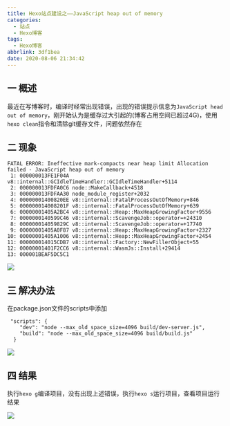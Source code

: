 ```yaml
---
title: Hexo站点建设之——JavaScript heap out of memory
categories:
  - 站点
  - Hexo博客
tags:
  - Hexo博客
abbrlink: 3df1bea
date: 2020-08-06 21:34:42
---
```

## 一 概述
最近在写博客时，编译时经常出现错误，出现的错误提示信息为`JavaScript head out of memory`，刚开始认为是缓存过大引起的(博客占用空间已超过4G)，使用`hexo clean`指令和清除git缓存文件，问题依然存在

<!--more-->

## 二 现象


```
FATAL ERROR: Ineffective mark-compacts near heap limit Allocation failed - JavaScript heap out of memory
 1: 000000013FE1F04A v8::internal::GCIdleTimeHandler::GCIdleTimeHandler+5114
 2: 000000013FDFA0C6 node::MakeCallback+4518
 3: 000000013FDFAA30 node_module_register+2032
 4: 00000001400820EE v8::internal::FatalProcessOutOfMemory+846
 5: 000000014008201F v8::internal::FatalProcessOutOfMemory+639
 6: 00000001405A2BC4 v8::internal::Heap::MaxHeapGrowingFactor+9556
 7: 0000000140599C46 v8::internal::ScavengeJob::operator=+24310
 8: 000000014059829C v8::internal::ScavengeJob::operator=+17740
 9: 00000001405A0F87 v8::internal::Heap::MaxHeapGrowingFactor+2327
10: 00000001405A1006 v8::internal::Heap::MaxHeapGrowingFactor+2454
11: 000000014015CDB7 v8::internal::Factory::NewFillerObject+55
12: 00000001401F2CC6 v8::internal::WasmJs::Install+29414
13: 000001BEAF5DC5C1
```
![][1]

## 三 解决办法

 在package.json文件的scripts中添加 

```
 "scripts": {
    "dev": "node --max_old_space_size=4096 build/dev-server.js",
    "build": "node --max_old_space_size=4096 build/build.js"
  }
```

![][2]

## 四 结果

执行`hexo g`编译项目，没有出现上述错误，执行`hexo s`运行项目，查看项目运行结果

![][3]




[1]: https://jsd.onmicrosoft.cn/gh/PGzxc/CDN/blog-image/hexo-error-heap-outof-memory.png
[2]: https://jsd.onmicrosoft.cn/gh/PGzxc/CDN/blog-image/hexo-script-space-size.png
[3]: https://jsd.onmicrosoft.cn/gh/PGzxc/CDN/blog-image/hexo-error-hexo-s.png